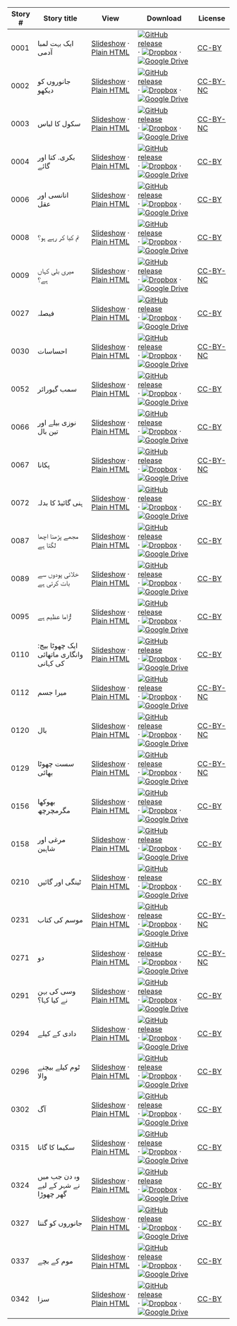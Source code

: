 Story # | Story title | View | Download | License
-------- | -----------  |:-------:| ---------------- | -------
0001 | ایک بہت لمبا آدمی | <a href="https://global-asp.github.io/stories/ur/0001_ایک-بہت-لمبا-آدمی_slides.html" target="_blank">Slideshow</a> · [Plain HTML](https://global-asp.github.io/stories/ur/0001_ایک-بہت-لمبا-آدمی.html) | [![GitHub release](https://cloud.githubusercontent.com/assets/9295750/9483128/0e089e5e-4b51-11e5-98ca-6da5cef156a7.png "GitHub release")]() · [![Dropbox](https://cloud.githubusercontent.com/assets/9295750/10150606/3f5ae2dc-65f5-11e5-8f63-841c51cc1cde.png "Dropbox")]() · [![Google Drive](https://cloud.githubusercontent.com/assets/9295750/9473522/1d6fdde4-4b10-11e5-98f5-aa6c6b04a08e.png "Google Drive")]() | [CC-BY](https://creativecommons.org/licenses/by/3.0/)
0002 | جانوروں کو دیکھو | <a href="https://global-asp.github.io/stories/ur/0002_جانوروں-کو-دیکھو_slides.html" target="_blank">Slideshow</a> · [Plain HTML](https://global-asp.github.io/stories/ur/0002_جانوروں-کو-دیکھو.html) | [![GitHub release](https://cloud.githubusercontent.com/assets/9295750/9483128/0e089e5e-4b51-11e5-98ca-6da5cef156a7.png "GitHub release")]() · [![Dropbox](https://cloud.githubusercontent.com/assets/9295750/10150606/3f5ae2dc-65f5-11e5-8f63-841c51cc1cde.png "Dropbox")]() · [![Google Drive](https://cloud.githubusercontent.com/assets/9295750/9473522/1d6fdde4-4b10-11e5-98f5-aa6c6b04a08e.png "Google Drive")]() | [CC-BY-NC](http://creativecommons.org/licenses/by-nc/3.0/)
0003 | سکول کا لباس | <a href="https://global-asp.github.io/stories/ur/0003_سکول-کا-لباس_slides.html" target="_blank">Slideshow</a> · [Plain HTML](https://global-asp.github.io/stories/ur/0003_سکول-کا-لباس.html) | [![GitHub release](https://cloud.githubusercontent.com/assets/9295750/9483128/0e089e5e-4b51-11e5-98ca-6da5cef156a7.png "GitHub release")]() · [![Dropbox](https://cloud.githubusercontent.com/assets/9295750/10150606/3f5ae2dc-65f5-11e5-8f63-841c51cc1cde.png "Dropbox")]() · [![Google Drive](https://cloud.githubusercontent.com/assets/9295750/9473522/1d6fdde4-4b10-11e5-98f5-aa6c6b04a08e.png "Google Drive")]() | [CC-BY-NC](http://creativecommons.org/licenses/by-nc/3.0/)
0004 | بکری. کتا اور گائے | <a href="https://global-asp.github.io/stories/ur/0004_بکری،-کتا-اور-گائے_slides.html" target="_blank">Slideshow</a> · [Plain HTML](https://global-asp.github.io/stories/ur/0004_بکری،-کتا-اور-گائے.html) | [![GitHub release](https://cloud.githubusercontent.com/assets/9295750/9483128/0e089e5e-4b51-11e5-98ca-6da5cef156a7.png "GitHub release")]() · [![Dropbox](https://cloud.githubusercontent.com/assets/9295750/10150606/3f5ae2dc-65f5-11e5-8f63-841c51cc1cde.png "Dropbox")]() · [![Google Drive](https://cloud.githubusercontent.com/assets/9295750/9473522/1d6fdde4-4b10-11e5-98f5-aa6c6b04a08e.png "Google Drive")]() | [CC-BY](https://creativecommons.org/licenses/by/3.0/)
0006 | انانسی اور عقل | <a href="https://global-asp.github.io/stories/ur/0006_انانسی-اور-عقل_slides.html" target="_blank">Slideshow</a> · [Plain HTML](https://global-asp.github.io/stories/ur/0006_انانسی-اور-عقل.html) | [![GitHub release](https://cloud.githubusercontent.com/assets/9295750/9483128/0e089e5e-4b51-11e5-98ca-6da5cef156a7.png "GitHub release")]() · [![Dropbox](https://cloud.githubusercontent.com/assets/9295750/10150606/3f5ae2dc-65f5-11e5-8f63-841c51cc1cde.png "Dropbox")]() · [![Google Drive](https://cloud.githubusercontent.com/assets/9295750/9473522/1d6fdde4-4b10-11e5-98f5-aa6c6b04a08e.png "Google Drive")]() | [CC-BY](https://creativecommons.org/licenses/by/3.0/)
0008 | تم کیا کر رہے ہو؟ | <a href="https://global-asp.github.io/stories/ur/0008_تم-کیا-کر-رہے-ہو؟_slides.html" target="_blank">Slideshow</a> · [Plain HTML](https://global-asp.github.io/stories/ur/0008_تم-کیا-کر-رہے-ہو؟.html) | [![GitHub release](https://cloud.githubusercontent.com/assets/9295750/9483128/0e089e5e-4b51-11e5-98ca-6da5cef156a7.png "GitHub release")]() · [![Dropbox](https://cloud.githubusercontent.com/assets/9295750/10150606/3f5ae2dc-65f5-11e5-8f63-841c51cc1cde.png "Dropbox")]() · [![Google Drive](https://cloud.githubusercontent.com/assets/9295750/9473522/1d6fdde4-4b10-11e5-98f5-aa6c6b04a08e.png "Google Drive")]() | [CC-BY](https://creativecommons.org/licenses/by/3.0/)
0009 | میری بلی کہاں ہے؟ | <a href="https://global-asp.github.io/stories/ur/0009_میری-بلی-کہاں-ہے؟_slides.html" target="_blank">Slideshow</a> · [Plain HTML](https://global-asp.github.io/stories/ur/0009_میری-بلی-کہاں-ہے؟.html) | [![GitHub release](https://cloud.githubusercontent.com/assets/9295750/9483128/0e089e5e-4b51-11e5-98ca-6da5cef156a7.png "GitHub release")]() · [![Dropbox](https://cloud.githubusercontent.com/assets/9295750/10150606/3f5ae2dc-65f5-11e5-8f63-841c51cc1cde.png "Dropbox")]() · [![Google Drive](https://cloud.githubusercontent.com/assets/9295750/9473522/1d6fdde4-4b10-11e5-98f5-aa6c6b04a08e.png "Google Drive")]() | [CC-BY-NC](http://creativecommons.org/licenses/by-nc/3.0/)
0027 | فیصلہ | <a href="https://global-asp.github.io/stories/ur/0027_فیصلہ_slides.html" target="_blank">Slideshow</a> · [Plain HTML](https://global-asp.github.io/stories/ur/0027_فیصلہ.html) | [![GitHub release](https://cloud.githubusercontent.com/assets/9295750/9483128/0e089e5e-4b51-11e5-98ca-6da5cef156a7.png "GitHub release")]() · [![Dropbox](https://cloud.githubusercontent.com/assets/9295750/10150606/3f5ae2dc-65f5-11e5-8f63-841c51cc1cde.png "Dropbox")]() · [![Google Drive](https://cloud.githubusercontent.com/assets/9295750/9473522/1d6fdde4-4b10-11e5-98f5-aa6c6b04a08e.png "Google Drive")]() | [CC-BY](https://creativecommons.org/licenses/by/3.0/)
0030 | احساسات | <a href="https://global-asp.github.io/stories/ur/0030_احساسات_slides.html" target="_blank">Slideshow</a> · [Plain HTML](https://global-asp.github.io/stories/ur/0030_احساسات.html) | [![GitHub release](https://cloud.githubusercontent.com/assets/9295750/9483128/0e089e5e-4b51-11e5-98ca-6da5cef156a7.png "GitHub release")]() · [![Dropbox](https://cloud.githubusercontent.com/assets/9295750/10150606/3f5ae2dc-65f5-11e5-8f63-841c51cc1cde.png "Dropbox")]() · [![Google Drive](https://cloud.githubusercontent.com/assets/9295750/9473522/1d6fdde4-4b10-11e5-98f5-aa6c6b04a08e.png "Google Drive")]() | [CC-BY-NC](http://creativecommons.org/licenses/by-nc/3.0/)
0052 | سمب گیورائر | <a href="https://global-asp.github.io/stories/ur/0052_سمب-گیورائر_slides.html" target="_blank">Slideshow</a> · [Plain HTML](https://global-asp.github.io/stories/ur/0052_سمب-گیورائر.html) | [![GitHub release](https://cloud.githubusercontent.com/assets/9295750/9483128/0e089e5e-4b51-11e5-98ca-6da5cef156a7.png "GitHub release")]() · [![Dropbox](https://cloud.githubusercontent.com/assets/9295750/10150606/3f5ae2dc-65f5-11e5-8f63-841c51cc1cde.png "Dropbox")]() · [![Google Drive](https://cloud.githubusercontent.com/assets/9295750/9473522/1d6fdde4-4b10-11e5-98f5-aa6c6b04a08e.png "Google Drive")]() | [CC-BY](https://creativecommons.org/licenses/by/3.0/)
0066 | نوزی بیلے اور تین بال | <a href="https://global-asp.github.io/stories/ur/0066_نوزی-بیلے-اور-تین-بال_slides.html" target="_blank">Slideshow</a> · [Plain HTML](https://global-asp.github.io/stories/ur/0066_نوزی-بیلے-اور-تین-بال.html) | [![GitHub release](https://cloud.githubusercontent.com/assets/9295750/9483128/0e089e5e-4b51-11e5-98ca-6da5cef156a7.png "GitHub release")]() · [![Dropbox](https://cloud.githubusercontent.com/assets/9295750/10150606/3f5ae2dc-65f5-11e5-8f63-841c51cc1cde.png "Dropbox")]() · [![Google Drive](https://cloud.githubusercontent.com/assets/9295750/9473522/1d6fdde4-4b10-11e5-98f5-aa6c6b04a08e.png "Google Drive")]() | [CC-BY](https://creativecommons.org/licenses/by/3.0/)
0067 | پکانا | <a href="https://global-asp.github.io/stories/ur/0067_پکانا_slides.html" target="_blank">Slideshow</a> · [Plain HTML](https://global-asp.github.io/stories/ur/0067_پکانا.html) | [![GitHub release](https://cloud.githubusercontent.com/assets/9295750/9483128/0e089e5e-4b51-11e5-98ca-6da5cef156a7.png "GitHub release")]() · [![Dropbox](https://cloud.githubusercontent.com/assets/9295750/10150606/3f5ae2dc-65f5-11e5-8f63-841c51cc1cde.png "Dropbox")]() · [![Google Drive](https://cloud.githubusercontent.com/assets/9295750/9473522/1d6fdde4-4b10-11e5-98f5-aa6c6b04a08e.png "Google Drive")]() | [CC-BY-NC](http://creativecommons.org/licenses/by-nc/3.0/)
0072 | ہنی گائیڈ کا بدلہ | <a href="https://global-asp.github.io/stories/ur/0072_ہنی-گائیڈ-کا-بدلہ_slides.html" target="_blank">Slideshow</a> · [Plain HTML](https://global-asp.github.io/stories/ur/0072_ہنی-گائیڈ-کا-بدلہ.html) | [![GitHub release](https://cloud.githubusercontent.com/assets/9295750/9483128/0e089e5e-4b51-11e5-98ca-6da5cef156a7.png "GitHub release")]() · [![Dropbox](https://cloud.githubusercontent.com/assets/9295750/10150606/3f5ae2dc-65f5-11e5-8f63-841c51cc1cde.png "Dropbox")]() · [![Google Drive](https://cloud.githubusercontent.com/assets/9295750/9473522/1d6fdde4-4b10-11e5-98f5-aa6c6b04a08e.png "Google Drive")]() | [CC-BY](https://creativecommons.org/licenses/by/3.0/)
0087 | مجھے پڑھنا اچھا لگتا ہے | <a href="https://global-asp.github.io/stories/ur/0087_مجھے-پڑھنا-اچھا-لگتا-ہے_slides.html" target="_blank">Slideshow</a> · [Plain HTML](https://global-asp.github.io/stories/ur/0087_مجھے-پڑھنا-اچھا-لگتا-ہے.html) | [![GitHub release](https://cloud.githubusercontent.com/assets/9295750/9483128/0e089e5e-4b51-11e5-98ca-6da5cef156a7.png "GitHub release")]() · [![Dropbox](https://cloud.githubusercontent.com/assets/9295750/10150606/3f5ae2dc-65f5-11e5-8f63-841c51cc1cde.png "Dropbox")]() · [![Google Drive](https://cloud.githubusercontent.com/assets/9295750/9473522/1d6fdde4-4b10-11e5-98f5-aa6c6b04a08e.png "Google Drive")]() | [CC-BY](https://creativecommons.org/licenses/by/3.0/)
0089 | خلائی پودوں سے بات کرتی ہے | <a href="https://global-asp.github.io/stories/ur/0089_خلائی-پودوں-سے-بات-کرتی-ہے_slides.html" target="_blank">Slideshow</a> · [Plain HTML](https://global-asp.github.io/stories/ur/0089_خلائی-پودوں-سے-بات-کرتی-ہے.html) | [![GitHub release](https://cloud.githubusercontent.com/assets/9295750/9483128/0e089e5e-4b51-11e5-98ca-6da5cef156a7.png "GitHub release")]() · [![Dropbox](https://cloud.githubusercontent.com/assets/9295750/10150606/3f5ae2dc-65f5-11e5-8f63-841c51cc1cde.png "Dropbox")]() · [![Google Drive](https://cloud.githubusercontent.com/assets/9295750/9473522/1d6fdde4-4b10-11e5-98f5-aa6c6b04a08e.png "Google Drive")]() | [CC-BY](https://creativecommons.org/licenses/by/3.0/)
0095 | زاما عظیم ہے! | <a href="https://global-asp.github.io/stories/ur/0095_زاما-عظیم-ہے_slides.html" target="_blank">Slideshow</a> · [Plain HTML](https://global-asp.github.io/stories/ur/0095_زاما-عظیم-ہے.html) | [![GitHub release](https://cloud.githubusercontent.com/assets/9295750/9483128/0e089e5e-4b51-11e5-98ca-6da5cef156a7.png "GitHub release")]() · [![Dropbox](https://cloud.githubusercontent.com/assets/9295750/10150606/3f5ae2dc-65f5-11e5-8f63-841c51cc1cde.png "Dropbox")]() · [![Google Drive](https://cloud.githubusercontent.com/assets/9295750/9473522/1d6fdde4-4b10-11e5-98f5-aa6c6b04a08e.png "Google Drive")]() | [CC-BY](https://creativecommons.org/licenses/by/3.0/)
0110 | ایک چھوٹا بیج: وانگاری ماتھائی کی کہانی | <a href="https://global-asp.github.io/stories/ur/0110_ایک-چھوٹا-بیج-وانگاری-ماتھائی-کی-کہانی_slides.html" target="_blank">Slideshow</a> · [Plain HTML](https://global-asp.github.io/stories/ur/0110_ایک-چھوٹا-بیج-وانگاری-ماتھائی-کی-کہانی.html) | [![GitHub release](https://cloud.githubusercontent.com/assets/9295750/9483128/0e089e5e-4b51-11e5-98ca-6da5cef156a7.png "GitHub release")]() · [![Dropbox](https://cloud.githubusercontent.com/assets/9295750/10150606/3f5ae2dc-65f5-11e5-8f63-841c51cc1cde.png "Dropbox")]() · [![Google Drive](https://cloud.githubusercontent.com/assets/9295750/9473522/1d6fdde4-4b10-11e5-98f5-aa6c6b04a08e.png "Google Drive")]() | [CC-BY](https://creativecommons.org/licenses/by/3.0/)
0112 | میرا جسم | <a href="https://global-asp.github.io/stories/ur/0112_میرا-جسم_slides.html" target="_blank">Slideshow</a> · [Plain HTML](https://global-asp.github.io/stories/ur/0112_میرا-جسم.html) | [![GitHub release](https://cloud.githubusercontent.com/assets/9295750/9483128/0e089e5e-4b51-11e5-98ca-6da5cef156a7.png "GitHub release")]() · [![Dropbox](https://cloud.githubusercontent.com/assets/9295750/10150606/3f5ae2dc-65f5-11e5-8f63-841c51cc1cde.png "Dropbox")]() · [![Google Drive](https://cloud.githubusercontent.com/assets/9295750/9473522/1d6fdde4-4b10-11e5-98f5-aa6c6b04a08e.png "Google Drive")]() | [CC-BY-NC](http://creativecommons.org/licenses/by-nc/3.0/)
0120 | بال | <a href="https://global-asp.github.io/stories/ur/0120_بال_slides.html" target="_blank">Slideshow</a> · [Plain HTML](https://global-asp.github.io/stories/ur/0120_بال.html) | [![GitHub release](https://cloud.githubusercontent.com/assets/9295750/9483128/0e089e5e-4b51-11e5-98ca-6da5cef156a7.png "GitHub release")]() · [![Dropbox](https://cloud.githubusercontent.com/assets/9295750/10150606/3f5ae2dc-65f5-11e5-8f63-841c51cc1cde.png "Dropbox")]() · [![Google Drive](https://cloud.githubusercontent.com/assets/9295750/9473522/1d6fdde4-4b10-11e5-98f5-aa6c6b04a08e.png "Google Drive")]() | [CC-BY-NC](http://creativecommons.org/licenses/by-nc/3.0/)
0129 | سست چھوٹا بھائی | <a href="https://global-asp.github.io/stories/ur/0129_سست-چھوٹا-بھائی_slides.html" target="_blank">Slideshow</a> · [Plain HTML](https://global-asp.github.io/stories/ur/0129_سست-چھوٹا-بھائی.html) | [![GitHub release](https://cloud.githubusercontent.com/assets/9295750/9483128/0e089e5e-4b51-11e5-98ca-6da5cef156a7.png "GitHub release")]() · [![Dropbox](https://cloud.githubusercontent.com/assets/9295750/10150606/3f5ae2dc-65f5-11e5-8f63-841c51cc1cde.png "Dropbox")]() · [![Google Drive](https://cloud.githubusercontent.com/assets/9295750/9473522/1d6fdde4-4b10-11e5-98f5-aa6c6b04a08e.png "Google Drive")]() | [CC-BY-NC](http://creativecommons.org/licenses/by-nc/3.0/)
0156 | بھوکھا مگرمچرچھ | <a href="https://global-asp.github.io/stories/ur/0156_بھوکھا-مگرمچرچھ_slides.html" target="_blank">Slideshow</a> · [Plain HTML](https://global-asp.github.io/stories/ur/0156_بھوکھا-مگرمچرچھ.html) | [![GitHub release](https://cloud.githubusercontent.com/assets/9295750/9483128/0e089e5e-4b51-11e5-98ca-6da5cef156a7.png "GitHub release")]() · [![Dropbox](https://cloud.githubusercontent.com/assets/9295750/10150606/3f5ae2dc-65f5-11e5-8f63-841c51cc1cde.png "Dropbox")]() · [![Google Drive](https://cloud.githubusercontent.com/assets/9295750/9473522/1d6fdde4-4b10-11e5-98f5-aa6c6b04a08e.png "Google Drive")]() | [CC-BY](https://creativecommons.org/licenses/by/3.0/)
0158 | مرغی اور شاہین | <a href="https://global-asp.github.io/stories/ur/0158_مرغی-اور-شاہین_slides.html" target="_blank">Slideshow</a> · [Plain HTML](https://global-asp.github.io/stories/ur/0158_مرغی-اور-شاہین.html) | [![GitHub release](https://cloud.githubusercontent.com/assets/9295750/9483128/0e089e5e-4b51-11e5-98ca-6da5cef156a7.png "GitHub release")]() · [![Dropbox](https://cloud.githubusercontent.com/assets/9295750/10150606/3f5ae2dc-65f5-11e5-8f63-841c51cc1cde.png "Dropbox")]() · [![Google Drive](https://cloud.githubusercontent.com/assets/9295750/9473522/1d6fdde4-4b10-11e5-98f5-aa6c6b04a08e.png "Google Drive")]() | [CC-BY](https://creativecommons.org/licenses/by/3.0/)
0210 | ٹینگی اور گائیں | <a href="https://global-asp.github.io/stories/ur/0210_ٹینگی-اور-گائیں_slides.html" target="_blank">Slideshow</a> · [Plain HTML](https://global-asp.github.io/stories/ur/0210_ٹینگی-اور-گائیں.html) | [![GitHub release](https://cloud.githubusercontent.com/assets/9295750/9483128/0e089e5e-4b51-11e5-98ca-6da5cef156a7.png "GitHub release")]() · [![Dropbox](https://cloud.githubusercontent.com/assets/9295750/10150606/3f5ae2dc-65f5-11e5-8f63-841c51cc1cde.png "Dropbox")]() · [![Google Drive](https://cloud.githubusercontent.com/assets/9295750/9473522/1d6fdde4-4b10-11e5-98f5-aa6c6b04a08e.png "Google Drive")]() | [CC-BY](https://creativecommons.org/licenses/by/3.0/)
0231 | موسم کی کتاب | <a href="https://global-asp.github.io/stories/ur/0231_موسم-کی-کتاب_slides.html" target="_blank">Slideshow</a> · [Plain HTML](https://global-asp.github.io/stories/ur/0231_موسم-کی-کتاب.html) | [![GitHub release](https://cloud.githubusercontent.com/assets/9295750/9483128/0e089e5e-4b51-11e5-98ca-6da5cef156a7.png "GitHub release")]() · [![Dropbox](https://cloud.githubusercontent.com/assets/9295750/10150606/3f5ae2dc-65f5-11e5-8f63-841c51cc1cde.png "Dropbox")]() · [![Google Drive](https://cloud.githubusercontent.com/assets/9295750/9473522/1d6fdde4-4b10-11e5-98f5-aa6c6b04a08e.png "Google Drive")]() | [CC-BY-NC](http://creativecommons.org/licenses/by-nc/3.0/)
0271 | دو | <a href="https://global-asp.github.io/stories/ur/0271_دو_slides.html" target="_blank">Slideshow</a> · [Plain HTML](https://global-asp.github.io/stories/ur/0271_دو.html) | [![GitHub release](https://cloud.githubusercontent.com/assets/9295750/9483128/0e089e5e-4b51-11e5-98ca-6da5cef156a7.png "GitHub release")]() · [![Dropbox](https://cloud.githubusercontent.com/assets/9295750/10150606/3f5ae2dc-65f5-11e5-8f63-841c51cc1cde.png "Dropbox")]() · [![Google Drive](https://cloud.githubusercontent.com/assets/9295750/9473522/1d6fdde4-4b10-11e5-98f5-aa6c6b04a08e.png "Google Drive")]() | [CC-BY-NC](http://creativecommons.org/licenses/by-nc/3.0/)
0291 | وسی کی بہن نے کیا کہا؟ | <a href="https://global-asp.github.io/stories/ur/0291_وسی-کی-بہن-نے-کیا-کہا؟_slides.html" target="_blank">Slideshow</a> · [Plain HTML](https://global-asp.github.io/stories/ur/0291_وسی-کی-بہن-نے-کیا-کہا؟.html) | [![GitHub release](https://cloud.githubusercontent.com/assets/9295750/9483128/0e089e5e-4b51-11e5-98ca-6da5cef156a7.png "GitHub release")]() · [![Dropbox](https://cloud.githubusercontent.com/assets/9295750/10150606/3f5ae2dc-65f5-11e5-8f63-841c51cc1cde.png "Dropbox")]() · [![Google Drive](https://cloud.githubusercontent.com/assets/9295750/9473522/1d6fdde4-4b10-11e5-98f5-aa6c6b04a08e.png "Google Drive")]() | [CC-BY](https://creativecommons.org/licenses/by/3.0/)
0294 | دادی کے کیلے | <a href="https://global-asp.github.io/stories/ur/0294_دادی-کے-کیلے_slides.html" target="_blank">Slideshow</a> · [Plain HTML](https://global-asp.github.io/stories/ur/0294_دادی-کے-کیلے.html) | [![GitHub release](https://cloud.githubusercontent.com/assets/9295750/9483128/0e089e5e-4b51-11e5-98ca-6da5cef156a7.png "GitHub release")]() · [![Dropbox](https://cloud.githubusercontent.com/assets/9295750/10150606/3f5ae2dc-65f5-11e5-8f63-841c51cc1cde.png "Dropbox")]() · [![Google Drive](https://cloud.githubusercontent.com/assets/9295750/9473522/1d6fdde4-4b10-11e5-98f5-aa6c6b04a08e.png "Google Drive")]() | [CC-BY](https://creativecommons.org/licenses/by/3.0/)
0296 | ٹوم کیلے بیچنے والا | <a href="https://global-asp.github.io/stories/ur/0296_ٹوم-کیلے-بیچنے-والا_slides.html" target="_blank">Slideshow</a> · [Plain HTML](https://global-asp.github.io/stories/ur/0296_ٹوم-کیلے-بیچنے-والا.html) | [![GitHub release](https://cloud.githubusercontent.com/assets/9295750/9483128/0e089e5e-4b51-11e5-98ca-6da5cef156a7.png "GitHub release")]() · [![Dropbox](https://cloud.githubusercontent.com/assets/9295750/10150606/3f5ae2dc-65f5-11e5-8f63-841c51cc1cde.png "Dropbox")]() · [![Google Drive](https://cloud.githubusercontent.com/assets/9295750/9473522/1d6fdde4-4b10-11e5-98f5-aa6c6b04a08e.png "Google Drive")]() | [CC-BY](https://creativecommons.org/licenses/by/3.0/)
0302 | آگ | <a href="https://global-asp.github.io/stories/ur/0302_آگ_slides.html" target="_blank">Slideshow</a> · [Plain HTML](https://global-asp.github.io/stories/ur/0302_آگ.html) | [![GitHub release](https://cloud.githubusercontent.com/assets/9295750/9483128/0e089e5e-4b51-11e5-98ca-6da5cef156a7.png "GitHub release")]() · [![Dropbox](https://cloud.githubusercontent.com/assets/9295750/10150606/3f5ae2dc-65f5-11e5-8f63-841c51cc1cde.png "Dropbox")]() · [![Google Drive](https://cloud.githubusercontent.com/assets/9295750/9473522/1d6fdde4-4b10-11e5-98f5-aa6c6b04a08e.png "Google Drive")]() | [CC-BY](https://creativecommons.org/licenses/by/3.0/)
0315 | سکیما کا گانا | <a href="https://global-asp.github.io/stories/ur/0315_سکیما-کا-گانا_slides.html" target="_blank">Slideshow</a> · [Plain HTML](https://global-asp.github.io/stories/ur/0315_سکیما-کا-گانا.html) | [![GitHub release](https://cloud.githubusercontent.com/assets/9295750/9483128/0e089e5e-4b51-11e5-98ca-6da5cef156a7.png "GitHub release")]() · [![Dropbox](https://cloud.githubusercontent.com/assets/9295750/10150606/3f5ae2dc-65f5-11e5-8f63-841c51cc1cde.png "Dropbox")]() · [![Google Drive](https://cloud.githubusercontent.com/assets/9295750/9473522/1d6fdde4-4b10-11e5-98f5-aa6c6b04a08e.png "Google Drive")]() | [CC-BY](https://creativecommons.org/licenses/by/3.0/)
0324 | وہ دن جب میں نے شہر کے لیے گھر چھوڑا | <a href="https://global-asp.github.io/stories/ur/0324_وہ-دن-جب-میں-نے-شہر-کے-لیے-گھر-چھوڑا_slides.html" target="_blank">Slideshow</a> · [Plain HTML](https://global-asp.github.io/stories/ur/0324_وہ-دن-جب-میں-نے-شہر-کے-لیے-گھر-چھوڑا.html) | [![GitHub release](https://cloud.githubusercontent.com/assets/9295750/9483128/0e089e5e-4b51-11e5-98ca-6da5cef156a7.png "GitHub release")]() · [![Dropbox](https://cloud.githubusercontent.com/assets/9295750/10150606/3f5ae2dc-65f5-11e5-8f63-841c51cc1cde.png "Dropbox")]() · [![Google Drive](https://cloud.githubusercontent.com/assets/9295750/9473522/1d6fdde4-4b10-11e5-98f5-aa6c6b04a08e.png "Google Drive")]() | [CC-BY](https://creativecommons.org/licenses/by/3.0/)
0327 | جانوروں کو گننا | <a href="https://global-asp.github.io/stories/ur/0327_جانوروں-کو-گننا_slides.html" target="_blank">Slideshow</a> · [Plain HTML](https://global-asp.github.io/stories/ur/0327_جانوروں-کو-گننا.html) | [![GitHub release](https://cloud.githubusercontent.com/assets/9295750/9483128/0e089e5e-4b51-11e5-98ca-6da5cef156a7.png "GitHub release")]() · [![Dropbox](https://cloud.githubusercontent.com/assets/9295750/10150606/3f5ae2dc-65f5-11e5-8f63-841c51cc1cde.png "Dropbox")]() · [![Google Drive](https://cloud.githubusercontent.com/assets/9295750/9473522/1d6fdde4-4b10-11e5-98f5-aa6c6b04a08e.png "Google Drive")]() | [CC-BY](https://creativecommons.org/licenses/by/3.0/)
0337 | موم کے بچے | <a href="https://global-asp.github.io/stories/ur/0337_موم-کے-بچے_slides.html" target="_blank">Slideshow</a> · [Plain HTML](https://global-asp.github.io/stories/ur/0337_موم-کے-بچے.html) | [![GitHub release](https://cloud.githubusercontent.com/assets/9295750/9483128/0e089e5e-4b51-11e5-98ca-6da5cef156a7.png "GitHub release")]() · [![Dropbox](https://cloud.githubusercontent.com/assets/9295750/10150606/3f5ae2dc-65f5-11e5-8f63-841c51cc1cde.png "Dropbox")]() · [![Google Drive](https://cloud.githubusercontent.com/assets/9295750/9473522/1d6fdde4-4b10-11e5-98f5-aa6c6b04a08e.png "Google Drive")]() | [CC-BY](https://creativecommons.org/licenses/by/3.0/)
0342 | سزا | <a href="https://global-asp.github.io/stories/ur/0342_سزا_slides.html" target="_blank">Slideshow</a> · [Plain HTML](https://global-asp.github.io/stories/ur/0342_سزا.html) | [![GitHub release](https://cloud.githubusercontent.com/assets/9295750/9483128/0e089e5e-4b51-11e5-98ca-6da5cef156a7.png "GitHub release")]() · [![Dropbox](https://cloud.githubusercontent.com/assets/9295750/10150606/3f5ae2dc-65f5-11e5-8f63-841c51cc1cde.png "Dropbox")]() · [![Google Drive](https://cloud.githubusercontent.com/assets/9295750/9473522/1d6fdde4-4b10-11e5-98f5-aa6c6b04a08e.png "Google Drive")]() | [CC-BY](https://creativecommons.org/licenses/by/3.0/)
